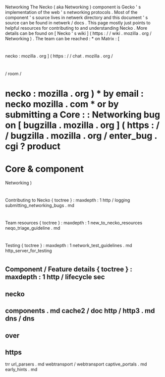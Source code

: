 #
Networking
The
Necko
(
aka
Networking
)
component
is
Gecko
'
s
implementation
of
the
web
'
s
networking
protocols
.
Most
of
the
component
'
s
source
lives
in
netwerk
directory
and
this
document
'
s
source
can
be
found
in
netwerk
/
docs
.
This
page
mostly
just
points
to
helpful
resources
for
contributing
to
and
understanding
Necko
.
More
details
can
be
found
on
[
Necko
'
s
wiki
]
(
https
:
/
/
wiki
.
mozilla
.
org
/
Networking
)
.
The
team
can
be
reached
:
*
on
Matrix
:
[
#
necko
:
mozilla
.
org
]
(
https
:
/
/
chat
.
mozilla
.
org
/
#
/
room
/
#
necko
:
mozilla
.
org
)
*
by
email
:
necko
mozilla
.
com
*
or
by
submitting
a
Core
:
:
Networking
bug
on
[
bugzilla
.
mozilla
.
org
]
(
https
:
/
/
bugzilla
.
mozilla
.
org
/
enter_bug
.
cgi
?
product
=
Core
&
component
=
Networking
)
#
#
Contributing
to
Necko
{
toctree
}
:
maxdepth
:
1
http
/
logging
submitting_networking_bugs
.
md
#
#
Team
resources
{
toctree
}
:
maxdepth
:
1
new_to_necko_resources
neqo_triage_guideline
.
md
#
#
Testing
{
toctree
}
:
maxdepth
:
1
network_test_guidelines
.
md
http_server_for_testing
#
#
Component
/
Feature
details
{
toctree
}
:
maxdepth
:
1
http
/
lifecycle
sec
-
necko
-
components
.
md
cache2
/
doc
http
/
http3
.
md
dns
/
dns
-
over
-
https
-
trr
url_parsers
.
md
webtransport
/
webtransport
captive_portals
.
md
early_hints
.
md
